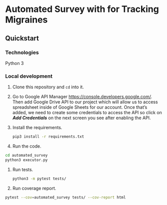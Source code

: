 # Automated Survey with for Tracking Migraines

## Quickstart

### Technologies

Python 3

### Local development

1. Clone this repository and `cd` into it.

1. Go to Google API Manager https://console.developers.google.com/. Then add Google Drive API to our project which will allow us to access spreadsheet inside of Google Sheets for our account. Once that’s added, we need to create some credentials to access the API so click on ***Add Credentials*** on the next screen you see after enabling the API.

1. Install the requirements.

    ```bash
    pip3 install -r requirements.txt
    ```

1. Run the code.

  ```bash
  cd automated_survey
  python3 executor.py  
  ```

1. Run tests.

    ```bash
    python3 -m pytest tests/
    ```

1. Run coverage report.

  ```bash
  pytest --cov=automated_survey tests/ --cov-report html
  ```
